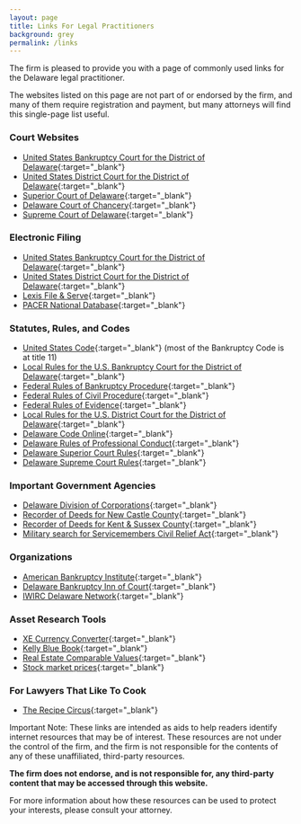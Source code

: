 ```yaml
---
layout: page
title: Links For Legal Practitioners
background: grey
permalink: /links
---
```

The firm is pleased to provide you with a page of commonly used links for the Delaware legal practitioner. 

The websites listed on this page are not part of or endorsed by the firm, and many of them require registration and payment, but many attorneys will find this single-page list useful.

### Court Websites

* [United States Bankruptcy Court for the District of Delaware](http://www.deb.uscourts.gov/){:target="_blank"}
* [United States District Court for the District of Delaware](http://www.ded.uscourts.gov/){:target="_blank"}
* [Superior Court of Delaware](http://courts.delaware.gov/Superior){:target="_blank"}
* [Delaware Court of Chancery](http://courts.delaware.gov/Chancery){:target="_blank"}
* [Supreme Court of Delaware](http://courts.delaware.gov/Supreme){:target="_blank"}

### Electronic Filing

* [United States Bankruptcy Court for the District of Delaware](https://ecf.deb.uscourts.gov/cgi-bin/login.pl){:target="_blank"}
* [United States District Court for the District of Delaware](https://ecf.ded.uscourts.gov/cgi-bin/login.pl){:target="_blank"}
* [Lexis File & Serve](https://secure.fileandservexpress.com/Login/Login.aspx){:target="_blank"}
* [PACER National Database](https://pcl.uscourts.gov/search){:target="_blank"}

### Statutes, Rules, and Codes

* [United States Code](http://www.law.cornell.edu/uscode/){:target="_blank"} (most of the Bankruptcy Code is at title 11)
* [Local Rules for the U.S. Bankruptcy Court for the District of Delaware](http://www.deb.uscourts.gov/local-rules-and-orders){:target="_blank"}
* [Federal Rules of Bankruptcy Procedure](http://www.law.cornell.edu/rules/frbp/){:target="_blank"}
* [Federal Rules of Civil Procedure](http://www.law.cornell.edu/rules/frcp/){:target="_blank"}
* [Federal Rules of Evidence](http://www.law.cornell.edu/rules/fre/){:target="_blank"}
* [Local Rules for the U.S. District Court for the District of Delaware](http://www.ded.uscourts.gov/Forms/LocalRules/LocalRulesCivil_4-30-10.pdf){:target="_blank"}
* [Delaware Code Online](http://delcode.delaware.gov/){:target="_blank"}
* [Delaware Rules of Professional Conduct](https://courts.delaware.gov/rules/pdf/2020DelawareLawyersRulesProfessionalConduct.pdf){:target="_blank"}
* [Delaware Superior Court Rules](https://courts.delaware.gov/rules/index.aspx#superior){:target="_blank"}
* [Delaware Supreme Court Rules](http://courts.delaware.gov/rules/pdf/SupremeCourtRules.pdf){:target="_blank"}

### Important Government Agencies

* [Delaware Division of Corporations](https://icis.corp.delaware.gov/Ecorp/EntitySearch/NameSearch.aspx){:target="_blank"}
* [Recorder of Deeds for New Castle County](https://www.nccde.org/136/Recorder-of-Deeds){:target="_blank"}
* [Recorder of Deeds for Kent & Sussex County](https://de.uslandrecords.com/delr/DelrApp/index.jsp){:target="_blank"}
* [Military search for Servicemembers Civil Relief Act](https://www.servicememberscivilreliefact.com/){:target="_blank"}

### Organizations

* [American Bankruptcy Institute](http://www.abiworld.org/){:target="_blank"}
* [Delaware Bankruptcy Inn of Court](https://inns.innsofcourt.org/for-members/inns/the-delaware-bankruptcy-american-inn-of-court.aspx){:target="_blank"}
* [IWIRC Delaware Network](http://www.iwirc.org/networks/delaware){:target="_blank"}

### Asset Research Tools

* [XE Currency Converter](http://www.xe.com/ucc/){:target="_blank"}
* [Kelly Blue Book](http://www.kbb.com/){:target="_blank"}
* [Real Estate Comparable Values](https://www.zillow.com/){:target="_blank"}
* [Stock market prices](http://finance.yahoo.com/){:target="_blank"}

### For Lawyers That Like To Cook

* [The Recipe Circus](http://www.recipecircus.com/){:target="_blank"}


Important Note: These links are intended as aids to help readers identify internet resources that may be of interest. These resources are not under the control of the firm, and the firm is not responsible for the contents of any of these unaffiliated, third-party resources. 

**The firm does not endorse, and is not responsible for, any third-party content that may be accessed through this website.** 

For more information about how these resources can be used to protect your interests, please consult your attorney.
